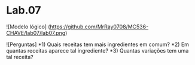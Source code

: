 # Lab.07

![Modelo lógico]
(https://github.com/MrRay0708/MC536-CHAVE/lab07/lab07.png)

![Perguntas]
*1) Quais receitas tem mais ingredientes em comum?
*2) Em quantas receitas aparece tal ingrediente?
*3) Quantas variações tem uma tal receita?
